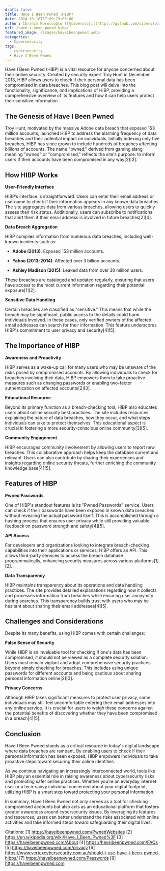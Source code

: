 ```yaml
---
draft: false
title: Have I Been Pwned (HIBP)
date: 2024-10-10T17:09:23+03:00
author: İbrahim Korucuoğlu ([@siberoloji](https://github.com/siberoloji))
url: /have-i-been-pwned-hibp/
featured_image: /images/haveibeenpwned.webp
categories:
  - Cybersecurity
tags:
  - cybersecurity
  - Have I Been Pwned
---
```



Have I Been Pwned (HIBP) is a vital resource for anyone concerned about their online security. Created by security expert Troy Hunt in December 2013, HIBP allows users to check if their personal data has been compromised in data breaches. This blog post will delve into the functionality, significance, and implications of HIBP, providing a comprehensive overview of its features and how it can help users protect their sensitive information.



## The Genesis of Have I Been Pwned



Troy Hunt, motivated by the massive Adobe data breach that exposed 153 million accounts, launched HIBP to address the alarming frequency of data breaches and their potential impact on individuals. Initially indexing only five breaches, HIBP has since grown to include hundreds of breaches affecting billions of accounts. The name "pwned," derived from gaming slang meaning "owned" or "compromised," reflects the site's purpose: to inform users if their accounts have been compromised in any way[2][3].



## How HIBP Works



**User-Friendly Interface**



HIBP’s interface is straightforward. Users can enter their email address or username to check if their information appears in any known data breaches. The site aggregates data from various breaches, allowing users to quickly assess their risk status. Additionally, users can subscribe to notifications that alert them if their email address is involved in future breaches[2][4].



**Data Breach Aggregation**



HIBP compiles information from numerous data breaches, including well-known incidents such as:


* **Adobe (2013)**: Exposed 153 million accounts.

* **Yahoo (2013-2014)**: Affected over 3 billion accounts.

* **Ashley Madison (2015)**: Leaked data from over 30 million users.




These breaches are cataloged and updated regularly, ensuring that users have access to the most current information regarding their potential exposure[1][2].



**Sensitive Data Handling**



Certain breaches are classified as "sensitive." This means that while the breach may be significant, public access to the details could harm individuals involved. In these cases, only verified owners of the affected email addresses can search for their information. This feature underscores HIBP's commitment to user privacy and security[4][5].



## The Importance of HIBP



**Awareness and Proactivity**



HIBP serves as a wake-up call for many users who may be unaware of the risks posed by compromised accounts. By allowing individuals to check for breaches involving their data, HIBP empowers them to take proactive measures such as changing passwords or enabling two-factor authentication on affected accounts[2][3].



**Educational Resource**



Beyond its primary function as a breach-checking tool, HIBP also educates users about online security best practices. The site includes resources explaining the nature of data breaches, how they occur, and what steps individuals can take to protect themselves. This educational aspect is crucial in fostering a more security-conscious online community[3][5].



**Community Engagement**



HIBP encourages community involvement by allowing users to report new breaches. This collaborative approach helps keep the database current and relevant. Users can also contribute by sharing their experiences and insights regarding online security threats, further enriching the community knowledge base[4][5].



## Features of HIBP



**Pwned Passwords**



One of HIBP's standout features is its "Pwned Passwords" service. Users can check if their passwords have been exposed in known data breaches without revealing the actual password itself. This is accomplished through a hashing process that ensures user privacy while still providing valuable feedback on password strength and safety[4][5].



**API Access**



For developers and organizations looking to integrate breach-checking capabilities into their applications or services, HIBP offers an API. This allows third-party services to access the breach database programmatically, enhancing security measures across various platforms[1][2].



**Data Transparency**



HIBP maintains transparency about its operations and data handling practices. The site provides detailed explanations regarding how it collects and processes information from breaches while ensuring user anonymity during searches. This transparency builds trust with users who may be hesitant about sharing their email addresses[4][5].



## Challenges and Considerations



Despite its many benefits, using HIBP comes with certain challenges:



**False Sense of Security**



While HIBP is an invaluable tool for checking if one's data has been compromised, it should not be viewed as a complete security solution. Users must remain vigilant and adopt comprehensive security practices beyond simply checking for breaches. This includes using unique passwords for different accounts and being cautious about sharing personal information online[2][3].



**Privacy Concerns**



Although HIBP takes significant measures to protect user privacy, some individuals may still feel uncomfortable entering their email addresses into any online service. It is crucial for users to weigh these concerns against the potential benefits of discovering whether they have been compromised in a breach[4][5].



## Conclusion



Have I Been Pwned stands as a critical resource in today's digital landscape where data breaches are rampant. By enabling users to check if their personal information has been exposed, HIBP empowers individuals to take proactive steps toward securing their online identities.



As we continue navigating an increasingly interconnected world, tools like HIBP play an essential role in raising awareness about cybersecurity risks and promoting safer online practices. Whether you're an everyday internet user or a tech-savvy individual concerned about your digital footprint, utilizing HIBP is a smart step toward protecting your personal information.



In summary, Have I Been Pwned not only serves as a tool for checking compromised accounts but also acts as an educational platform that fosters greater awareness around cybersecurity issues. By leveraging its features and resources, users can better understand the risks associated with online activities and take informed steps toward safeguarding their digital lives.



Citations: [1] https://haveibeenpwned.com/PwnedWebsites [2] https://en.wikipedia.org/wiki/Have_I_Been_Pwned%3F [3] https://haveibeenpwned.com/About [4] https://haveibeenpwned.com/FAQs [5] https://haveibeenpwned.com/privacy [6] https://www.vertexcybersecurity.com.au/should-i-use-have-i-been-pwned-hibps/ [7] https://haveibeenpwned.com/Passwords [8] https://haveibeenpwned.com
